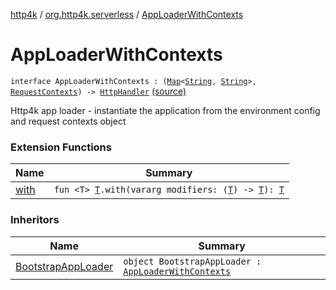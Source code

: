 [http4k](../index.md) / [org.http4k.serverless](index.md) / [AppLoaderWithContexts](./-app-loader-with-contexts.md)

# AppLoaderWithContexts

`interface AppLoaderWithContexts : (`[`Map`](https://kotlinlang.org/api/latest/jvm/stdlib/kotlin.collections/-map/index.html)`<`[`String`](https://kotlinlang.org/api/latest/jvm/stdlib/kotlin/-string/index.html)`, `[`String`](https://kotlinlang.org/api/latest/jvm/stdlib/kotlin/-string/index.html)`>, `[`RequestContexts`](../org.http4k.core/-request-contexts/index.md)`) -> `[`HttpHandler`](../org.http4k.core/-http-handler.md) [(source)](https://github.com/http4k/http4k/blob/master/http4k-serverless-lambda/src/main/kotlin/org/http4k/serverless/AppLoaderWithContexts.kt#L9)

Http4k app loader - instantiate the application from the environment config and request contexts object

### Extension Functions

| Name | Summary |
|---|---|
| [with](../org.http4k.core/with.md) | `fun <T> `[`T`](../org.http4k.core/with.md#T)`.with(vararg modifiers: (`[`T`](../org.http4k.core/with.md#T)`) -> `[`T`](../org.http4k.core/with.md#T)`): `[`T`](../org.http4k.core/with.md#T) |

### Inheritors

| Name | Summary |
|---|---|
| [BootstrapAppLoader](-bootstrap-app-loader/index.md) | `object BootstrapAppLoader : `[`AppLoaderWithContexts`](./-app-loader-with-contexts.md) |
